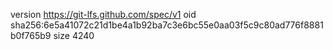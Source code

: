 version https://git-lfs.github.com/spec/v1
oid sha256:6e5a41072c21d1be4a1b92ba7c3e6bc55e0aa03f5c9c80ad776f8881b0f765b9
size 4240
